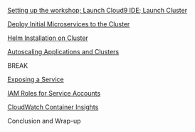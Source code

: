 [Setting up the workshop; Launch Cloud9 IDE; Launch Cluster](https://eksworkshop.com/020_prerequisites/aws_event/)

[Deploy Initial Microservices to the Cluster](https://eksworkshop.com/beginner/050_deploy/)

[Helm Installation on Cluster](https://eksworkshop.com/beginner/060_helm/)

[Autoscaling Applications and Clusters](https://eksworkshop.com/beginner/080_scaling/)

BREAK

[Exposing a Service](https://eksworkshop.com/beginner/130_exposing-service/)

[IAM Roles for Service Accounts](https://eksworkshop.com/beginner/110_irsa/)

[CloudWatch Container Insights](https://eksworkshop.com/intermediate/250_cloudwatch_container_insights/)

Conclusion and Wrap-up
